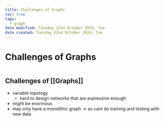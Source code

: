 ```yaml
---
title: Challenges of Graphs
toc: true
tags:
  - graph
date modified: Tuesday 22nd October 2024, Tue
date created: Tuesday 22nd October 2024, Tue
---
```


# Challenges of Graphs
```toc
```

## Challenges of [[Graphs]]
- variable topology
	- hard to design networks that are expressive enough
- might be enormous
- may only have a monolithic graph -> so cant do training and testing with new data